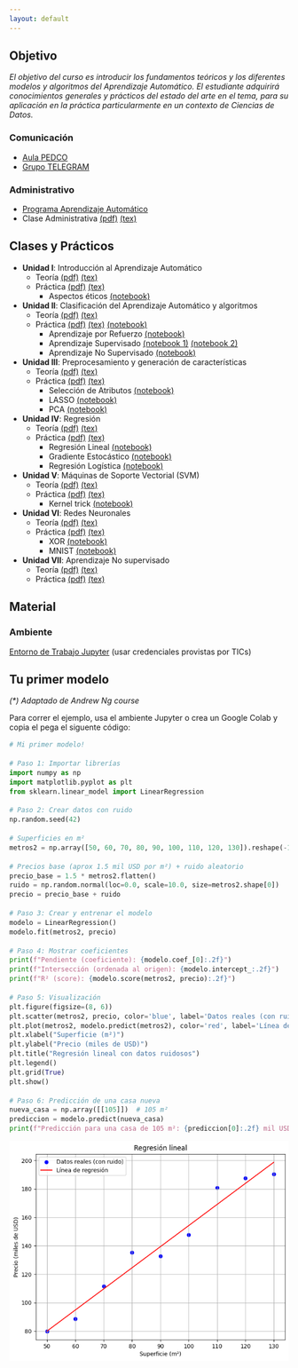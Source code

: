```yaml
---
layout: default
---
```


## Objetivo

_El objetivo del curso es introducir los fundamentos teóricos y los diferentes modelos y algoritmos del Aprendizaje Automático._ 
_El estudiante adquirirá conocimientos generales y prácticos del estado del arte en el tema, para su aplicación en la práctica particularmente en un contexto de Ciencias de Datos._


### Comunicación

* [Aula PEDCO](https://pedco.uncoma.edu.ar/course/view.php?id=9477)
* [Grupo TELEGRAM](https://t.me/+O4K7jtf60Qw5ODIx)

### Administrativo

* [Programa Aprendizaje Automático](/docs/Administrativa/02%20Aprendizaje%20Automatico.docx.pdf)
* Clase Administrativa [(pdf)](/docs/Administrativa/EIDA_Admin.pdf) [(tex)](/docs/Administrativa/EIDA_Admin.zip)

## Clases y Prácticos

* **Unidad I**: Introducción al Aprendizaje Automático
  * Teoría [(pdf)](/docs/UnidadI/Teoría/EIDA_Unidad_I.pdf) [(tex)](/docs/UnidadI/Teoría/EIDA_Unidad_I.zip)
  * Práctica [(pdf)](/docs/UnidadI/LaboratorioI/Laboratorio_1.pdf) [(tex)](/docs/UnidadI/LaboratorioI/Laboratorio_1.zip) 
    * Aspectos éticos [(notebook)](https://github.com/germanbraun/germanbraun.github.io/blob/main/docs/UnidadI/LaboratorioI/aif360-fairness.ipynb) 
* **Unidad II**:  Clasificación del Aprendizaje Automático y
algoritmos
  * Teoría [(pdf)](/docs/UnidadII/Teoría/EIDA_Unidad_II.pdf) [(tex)](/docs/UnidadII/Teoría/EIDA_Unidad_II.zip)
  * Práctica [(pdf)](/docs/UnidadII/LaboratorioII/Laboratorio_II.pdf) [(tex)](/docs/UnidadII/LaboratorioII/Laboratorio_II.zip) [(notebook)](https://github.com/germanbraun/germanbraun.github.io/blob/main/docs/UnidadII/LaboratorioII/python_basico.ipynb)
    * Aprendizaje por Refuerzo [(notebook)](https://github.com/germanbraun/germanbraun.github.io/blob/main/docs/UnidadII/LaboratorioII/game-refuerzo.ipynb) 
    * Aprendizaje Supervisado [(notebook 1)](https://github.com/germanbraun/germanbraun.github.io/blob/main/docs/UnidadII/LaboratorioII/Precios%20de%20Casas%20dada%20su%20superficie.ipynb) [(notebook 2)](https://github.com/germanbraun/germanbraun.github.io/blob/main/docs/UnidadII/LaboratorioII/clasificador-spam.ipynb)
    * Aprendizaje No Supervisado [(notebook)](https://github.com/germanbraun/germanbraun.github.io/blob/main/docs/UnidadII/LaboratorioII/iris-solo-una-feature.ipynb) 
* **Unidad III**: Preprocesamiento y generación de características
  * Teoría [(pdf)](/docs/UnidadIII/Teoria/EIDA_Unidad_III.pdf) [(tex)](/docs/UnidadIII/Teoria/EIDA_Unidad_III.zip) 
  * Práctica [(pdf)](/docs/UnidadIII/Laboratorio/Laboratorio_III.pdf) [(tex)](/docs/UnidadIII/Laboratorio/Laboratorio_III.zip)
    * Selección de Atributos [(notebook)](https://github.com/germanbraun/germanbraun.github.io/blob/main/docs/UnidadIII/Laboratorio/Seleccion-Atributos.ipynb) 
    * LASSO [(notebook)](https://github.com/germanbraun/germanbraun.github.io/blob/main/docs/UnidadIII/Laboratorio/LASSO.ipynb)
    * PCA [(notebook)](https://github.com/germanbraun/germanbraun.github.io/blob/main/docs/UnidadIII/Laboratorio/PCA.ipynb) 
* **Unidad IV**: Regresión
  * Teoría [(pdf)](/docs/UnidadIV/Teoria/EIDA_Unidad_IV.pdf) [(tex)](/docs/UnidadIV/Teoria/EIDA_Unidad_IV.zip) 
  * Práctica [(pdf)](/docs/UnidadIV/Laboratorio/Laboratorio_IV.pdf) [(tex)](/docs/UnidadIV/Laboratorio/Laboratorio_IV.zip)
    * Regresión Lineal [(notebook)](https://github.com/germanbraun/germanbraun.github.io/blob/main/docs/UnidadIV/Laboratorio/RegresionLineal.ipynb)
    * Gradiente Estocástico [(notebook)](https://github.com/germanbraun/germanbraun.github.io/blob/main/docs/UnidadIV/Laboratorio/GradienteEstocastico.ipynb) 
    * Regresión Logística [(notebook)](https://github.com/germanbraun/germanbraun.github.io/blob/main/docs/UnidadIV/Laboratorio/RegresionLogistica.ipynb) 
* **Unidad V**: Máquinas de Soporte Vectorial (SVM)
  * Teoría [(pdf)](/docs/UnidadV/Teoria/EIDA_Unidad_V.pdf) [(tex)](/docs/UnidadV/Teoria/EIDA_Unidad_V.zip) 
  * Práctica [(pdf)](/docs/UnidadV/Laboratorio/Laboratorio_V.pdf) [(tex)](/docs/UnidadV/Laboratorio/Laboratorio_V.zip)
    * Kernel trick [(notebook)](https://github.com/germanbraun/germanbraun.github.io/blob/main/docs/UnidadV/Laboratorio/KernelTrick.ipynb)
* **Unidad VI**: Redes Neuronales
  * Teoría [(pdf)](/docs/UnidadVI/Teoria/EIDA_Unidad_VI.pdf) [(tex)](/docs/UnidadVI/Teoria/EIDA_Unidad_VI.zip) 
  * Práctica [(pdf)]() [(tex)]()
    * XOR [(notebook)](https://github.com/germanbraun/germanbraun.github.io/blob/main/docs/UnidadVI/Laboratorio/XOR.ipynb)
    * MNIST [(notebook)](https://github.com/germanbraun/germanbraun.github.io/blob/main/docs/UnidadVI/Laboratorio/ANN-MNIST.ipynb) 
* **Unidad VII**: Aprendizaje No supervisado
  * Teoría [(pdf)]() [(tex)]() 
  * Práctica [(pdf)]() [(tex)]()


## Material

### Ambiente
[Entorno de Trabajo Jupyter](https://jupyter.fi.uncoma.edu.ar/hub/login?next=%2Fhub%2F) (usar credenciales provistas por TICs)

## Tu primer modelo

_(*) Adaptado de Andrew Ng course_

Para correr el ejemplo, usa el ambiente Jupyter o crea un Google Colab y copia
el pega el siguente código:

```python
# Mi primer modelo!

# Paso 1: Importar librerías
import numpy as np
import matplotlib.pyplot as plt
from sklearn.linear_model import LinearRegression

# Paso 2: Crear datos con ruido
np.random.seed(42)

# Superficies en m²
metros2 = np.array([50, 60, 70, 80, 90, 100, 110, 120, 130]).reshape(-1, 1)

# Precios base (aprox 1.5 mil USD por m²) + ruido aleatorio
precio_base = 1.5 * metros2.flatten()
ruido = np.random.normal(loc=0.0, scale=10.0, size=metros2.shape[0])
precio = precio_base + ruido

# Paso 3: Crear y entrenar el modelo
modelo = LinearRegression()
modelo.fit(metros2, precio)

# Paso 4: Mostrar coeficientes
print(f"Pendiente (coeficiente): {modelo.coef_[0]:.2f}")
print(f"Intersección (ordenada al origen): {modelo.intercept_:.2f}")
print(f"R² (score): {modelo.score(metros2, precio):.2f}")

# Paso 5: Visualización
plt.figure(figsize=(8, 6))
plt.scatter(metros2, precio, color='blue', label='Datos reales (con ruido)')
plt.plot(metros2, modelo.predict(metros2), color='red', label='Línea de regresión')
plt.xlabel("Superficie (m²)")
plt.ylabel("Precio (miles de USD)")
plt.title("Regresión lineal con datos ruidosos")
plt.legend()
plt.grid(True)
plt.show()

# Paso 6: Predicción de una casa nueva
nueva_casa = np.array([[105]])  # 105 m²
prediccion = modelo.predict(nueva_casa)
print(f"Predicción para una casa de 105 m²: {prediccion[0]:.2f} mil USD")
```
![Regresión](/assets/img/regression.png)